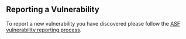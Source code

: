 

## Reporting a Vulnerability

To report a new vulnerability you have discovered please follow the [ASF vulnerability reporting process](https://apache.org/security/#reporting-a-vulnerability).
